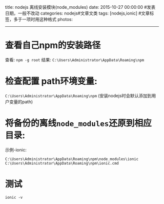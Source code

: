 title: nodejs 离线安装模块(node_modules)
date: 2015-10-27 00:00:00 #发表日期，一般不改动
categories: nodejs#文章文类
tags: [nodejs,ionic] #文章标签，多于一项时用这种格式
photos:

---

# 查看自己npm的安装路径 
查看: `npm -g root`
结果: `C:\Users\Administrator\AppData\Roaming\npm`

# 检查配置 path环境变量:
`C:\Users\Administrator\AppData\Roaming\npm`
(安装nodejs时会默认添加到用户变量的path)

# 将备份的离线`node_modules`还原到相应目录:
示例-ionic:
```
C:\Users\Administrator\AppData\Roaming\npm\node_modules\ionic
C:\Users\Administrator\AppData\Roaming\npm\ionic.cmd
```

# 测试
`ionic -v`
<!-- more -->